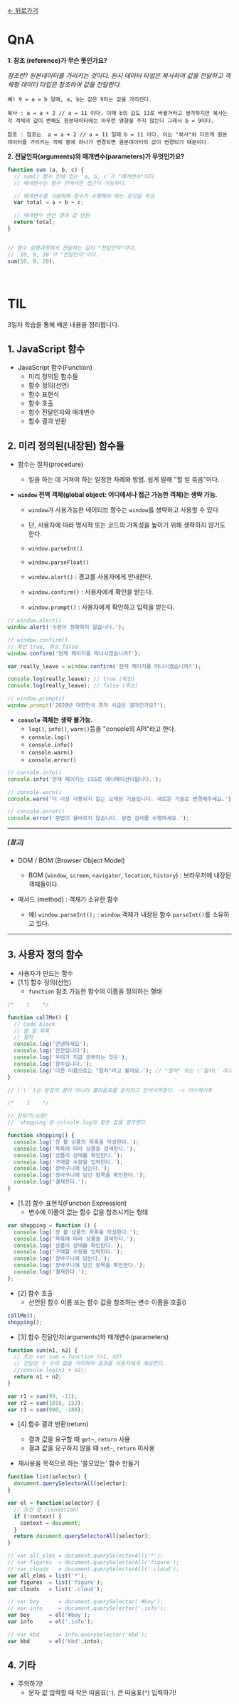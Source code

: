 [← 뒤로가기](./README.md)

# QnA

**1. 참조 (reference)가 무슨 뜻인가요?**

*참조란? 원본데이터를 가리키는 것이다.*
*원시 데이터 타입은 복사하여 값을 전달하고 객체형 데이터 타입은 참조하여 값을 전달한다.* 

```
예) 9 = a = b 일때, a, b는 값은 9라는 값을 가리킨다.

복사 : a = a + 2 // a = 11 이다. 이때 b의 값도 11로 바뀔거라고 생각하지만 복사는 각 객체의 값이 변해도 원본데이터에는 아무런 영향을 주지 않는다 그래서 b = 9이다. 

참조 : 참조는  a = a + 2 // a = 11 일때 b = 11 이다. 이는 "복사"와 다르게 원본 데이터를 가리키는 객체 중에 하나가 변경되면 원본데이터의 값이 변경되기 때문이다.
```

**2. 전달인자(arguments)와 매개변수(parameters)가 무엇인가요?**

```js
function sum (a, b, c) {
  // sum() 함수 안에 있는 `a, b, c`가 "매개변수"이다.
  // 매개변수는 함수 안에서만 접근이 가능하다. 

  // 매개변수를 사용하여 함수가 수행해야 하는 로직을 작성
  var total = a + b + c;

  // 매개변수 연산 결과 값 반환
  return total;
}


// 함수 실행과정에서 전달하는 값이 "전달인자"이다. 
// `10, 9, 20`가 "전달인자"이다. 
sum(10, 9, 20);
```

<br>

# TIL

3일차 학습을 통해 배운 내용을 정리합니다.


## 1. JavaScript 함수

* JavaScript 함수(Function)
  - 미리 정의된 함수들
  - 함수 정의(선언)
  - 함수 표현식
  - 함수 호출
  - 함수 전달인자와 매개변수
  - 함수 결과 반환


## 2. 미리 정의된(내장된) 함수들

* 함수는 절차(procedure)
  + 일을 하는 데 거쳐야 하는 일정한 차례와 방법. 쉽게 말해 "할 일 묶음"이다. 

* **`window` 전역 객체(global object: 어디에서나 접근 가능한 객체)는 생략 가능.** 
  + `window`가 사용가능한 네이티브 함수는 `window`를 생략하고 사용할 수 있다
  + 단, 사용자에 따라 명시적 또는 코드의 가독성을 높이기 위해 생략하지 않기도 한다. 

  + `window.parseInt()`
  + `window.parseFloat()`
  + `window.alert()`      : 경고를 사용자에게 안내한다. 
  + `window.confirm()`    : 사용자에게 확인을 받는다.
  + `window.prompt()`     : 사용자에게 확인하고 입력을 받는다.

```js
// window.alert()
window.alert('수량이 정확하지 않습니다.');

// window.confirm()
// 확인 true, 취소 false
window.confirm('현재 페이지를 떠나시겠습니까?'); 

var really_leave = window.confirm('현재 페이지를 떠나시겠습니까?'); 

console.log(really_leave); // true (확인)
console.log(really_leave); // false (취소)

// window.prompt()
window.prompt('2020년 대한민국 최저 시급은 얼마인가요?');
```

* **`console` 객체는 생략 불가능.**
  + `log()`, `info()`, `warn()`등을 "console의 API"라고 한다.
  + `console.log()`
  + `console.info()`
  + `console.warn()`
  + `console.error()`

```js
// console.info()
console.info('현재 페이지는 CSS로 애니메이션이됩니다.');

// console.warn()
console.warn('더 이상 사용되지 않는 오래된 기술입니다. 새로운 기술로 변경해주세요.');

// console.error()
console.error('문법이 올바르지 않습니다. 문법 검사를 수행하세요.');
```

---

##### [참고]

* DOM / BOM (Browser Object Model) 
  + BOM (`window`, `screen`, `navigator`, `location`, `history`) : 브라우저에 내장된 객체들이다. 

* 메서드 (method) : 객체가 소유한 함수
  + 예) `window.parseInt();` : `window` 객체가 내장된 함수 `parseInt()`를 소유하고 있다. 

---

## 3. 사용자 정의 함수 

* 사용자가 만드는 함수 
* [1.1] 함수 정의(선언)
  + `function` 참조 가능한 함수의 이름을 정의하는 형태

```js 
/*    1    */

function callMe() {
  // Code block
  // 할 일 목록
  // 절차
  console.log('안녕하세요');
  console.log('잔잔입니다');
  console.log('우리가 지금 공부하는 것은');
  console.log('함수입니다.');
  console.log('다른 이름으로는 "절차"라고 불려요.'); // "절차" 또는 \'절차\' 라고 쓴다. 
}

// (`\'`)는 문장의 끝이 아니라 홑따옴표를 문자라고 인식시켜준다. -> 이스케이프

/*    2    */

// 장보기(쇼핑)
// `shopping`은 colsole.log의 함숫 값을 참조한다.

function shopping() { 
  console.log('장 볼 상품의 목록을 작성한다.');
  console.log('목록에 따라 상품을 검색한다.');
  console.log('상품의 상태를 확인한다.');
  console.log('구매할 수량을 입력한다.');
  console.log('장바구니에 담는다.');
  console.log('장바구니에 담긴 항목을 확인한다.');
  console.log('결재한다.');
}
```

* [1.2] 함수 표현식(Function Expression)
  + 변수에 이름이 없는 함수 값을 참조시키는 형태

```js
var shopping = function () { 
  console.log('장 볼 상품의 목록을 작성한다.');
  console.log('목록에 따라 상품을 검색한다.');
  console.log('상품의 상태를 확인한다.');
  console.log('구매할 수량을 입력한다.');
  console.log('장바구니에 담는다.');
  console.log('장바구니에 담긴 항목을 확인한다.');
  console.log('결재한다.');
};
```

* [2] 함수 호출
  + 선언된 함수 이름 또는 함수 값을 참조하는 변수 이름을 호출()

```js
callMe();
shopping();
```

* [3] 함수 전달인자(arguments)와 매개변수(parameters)

```js
function sum(n1, n2) {
  // 또는 var sum = function (n1, n2)
  // 전달된 두 수의 합을 처리하여 결과를 사용자에게 제공한다. 
  //console.log(n1 + n2);
  return n1 + n2;
}

var r1 = sum(99, -11);
var r2 = sum(1019, 152);
var r3 = sum(990, -186);
```

* [4] 함수 결과 반환(return)
  - 결과 값을 요구할 때        `get~`, `return` 사용
  - 결과 값을 요구하지 않을 때   `set~`,  `return` 미사용

* 재사용을 목적으로 하는 '쓸모있는' 함수 만들기

```js
function list(selector) {
  document.querySelectorAll(selector);
}

var el = function(selector) {
  // 조건 문 (condition)
  if (!context) {
    context = document;
  }
  return document.querySelectorAll(selector);
}

// var all_elms = document.querySelectorAll('*');
// var figures  = document.querySelectorAll('figure');
// var clouds   = document.querySelectorAll('.cloud');
var all_elms = list('*');
var figures  = list('figure');
var clouds   = list('.cloud');

// var boy      = document.querySelector('#boy');
// var info     = document.querySelector('.info');
var boy      = el('#boy');
var info     = el('.info');

// var kbd      = info.querySelector('kbd');
var kbd      = el('kbd',into);
```

## 4. 기타

* 주의하기!
  + 문자 값 입력할 때 작은 따옴표(`'`), 큰 따옴표(`"`) 입력하기!  